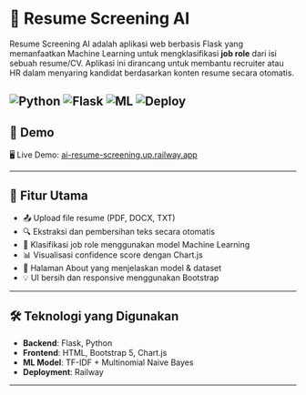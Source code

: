 # 🤖 Resume Screening AI

Resume Screening AI adalah aplikasi web berbasis Flask yang memanfaatkan Machine Learning untuk mengklasifikasi **job role** dari isi sebuah resume/CV. Aplikasi ini dirancang untuk membantu recruiter atau HR dalam menyaring kandidat berdasarkan konten resume secara otomatis.

![Python](https://img.shields.io/badge/Python-3.12-blue)
![Flask](https://img.shields.io/badge/Flask-Web%20Framework-yellow)
![ML](https://img.shields.io/badge/Machine%20Learning-TFIDF%20%2B%20Model-green)
![Deploy](https://img.shields.io/badge/Deployed%20On-Railway-lightgrey)
---

## 🚀 Demo

🖥️ Live Demo: [ai-resume-screening.up.railway.app](https://ai-resume-screening.up.railway.app/)  


---

## 📁 Fitur Utama

- 📤 Upload file resume (PDF, DOCX, TXT)
- 🔍 Ekstraksi dan pembersihan teks secara otomatis
- 🤖 Klasifikasi job role menggunakan model Machine Learning
- 📊 Visualisasi confidence score dengan Chart.js
- 📄 Halaman About yang menjelaskan model & dataset
- 💡 UI bersih dan responsive menggunakan Bootstrap

---

## 🛠️ Teknologi yang Digunakan

- **Backend**: Flask, Python
- **Frontend**: HTML, Bootstrap 5, Chart.js
- **ML Model**: TF-IDF + Multinomial Naive Bayes
- **Deployment**: Railway

---

